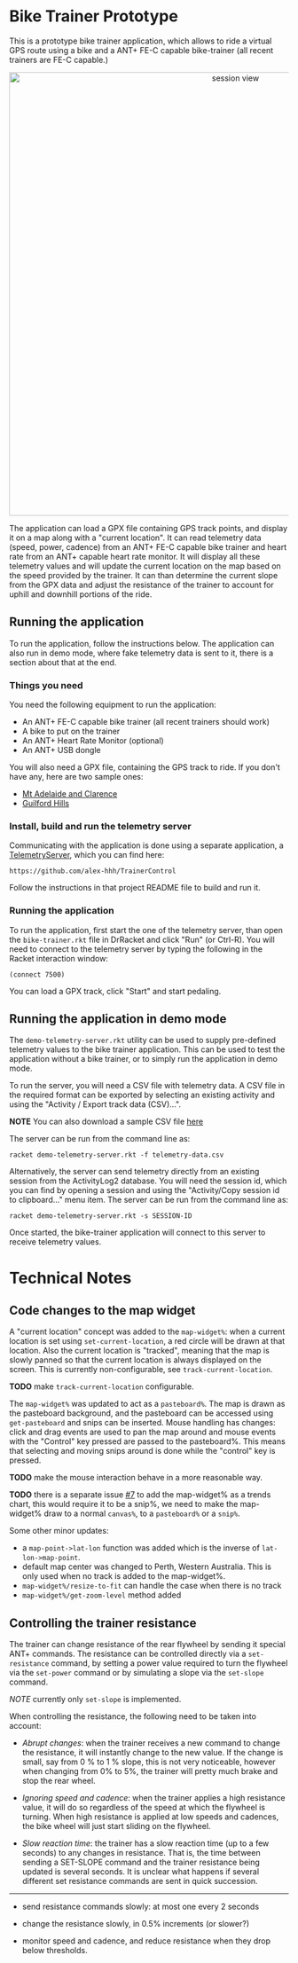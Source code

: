 # Bike Trainer Prototype

This is a prototype bike trainer application, which allows to ride a virtual
GPS route using a bike and a ANT+ FE-C capable bike-trainer (all recent
trainers are FE-C capable.)

<p align="center">
<img align="center" width="800" 
     alt="session view" 
     src="https://drive.google.com/uc?export=download&id=1bygxcA9U7Qzkx4YZfhY7AkW4F_NR-Tmy" />
</p>

The application can load a GPX file containing GPS track points, and display
it on a map along with a "current location".  It can read telemetry data
(speed, power, cadence) from an ANT+ FE-C capable bike trainer and heart rate
from an ANT+ capable heart rate monitor.  It will display all these telemetry
values and will update the current location on the map based on the speed
provided by the trainer.  It can than determine the current slope from the GPX
data and adjust the resistance of the trainer to account for uphill and
downhill portions of the ride.

## Running the application

To run the application, follow the instructions below.  The application can
also run in demo mode, where fake telemetry data is sent to it, there is a
section about that at the end.

### Things you need

You need the following equipment to run the application:

* An ANT+ FE-C capable bike trainer (all recent trainers should work)
* A bike to put on the trainer
* An ANT+ Heart Rate Monitor (optional)
* An ANT+ USB dongle

You will also need a GPX file, containing the GPS track to ride.  If you don't
have any, here are two sample ones:

* [Mt Adelaide and Clarence](https://drive.google.com/uc?export=download&id=1_EvQnSEBy6fcjYKqcENYJKf1wWaojWyZ)
* [Guilford Hills](https://drive.google.com/uc?export=download&id=1jlOLyG0MXTezoSwCdSGWDiaFO9MolRj8)

### Install, build and run the telemetry server

Communicating with the application is done using a separate application,
a [TelemetryServer](https://github.com/alex-hhh/TrainerControl), which you can
find here:

    https://github.com/alex-hhh/TrainerControl

Follow the instructions in that project README file to build and run it.

### Running the application

To run the application, first start the one of the telemetry server, than open
the `bike-trainer.rkt` file in DrRacket and click "Run" (or Ctrl-R).  You will
need to connect to the telemetry server by typing the following in the Racket
interaction window:

    (connect 7500)

You can load a GPX track, click "Start" and start pedaling.

## Running the application in demo mode

The `demo-telemetry-server.rkt` utility can be used to supply pre-defined
telemetry values to the bike trainer application.  This can be used to test
the application without a bike trainer, or to simply run the application in
demo mode.

To run the server, you will need a CSV file with telemetry data.  A CSV file
in the required format can be exported by selecting an existing activity and
using the "Activity / Export track data (CSV)...".

**NOTE** You can also download a sample CSV file
[here](https://drive.google.com/uc?export=download&id=1Zgzrj5IqER7Qf4AzrMc3i3gVa5ePqg_W)

The server can be run from the command line as:

    racket demo-telemetry-server.rkt -f telemetry-data.csv

Alternatively, the server can send telemetry directly from an existing session
from the ActivityLog2 database.  You will need the session id, which you can
find by opening a session and using the "Activity/Copy session id to
clipboard..." menu item.  The server can be run from the command line as:

    racket demo-telemetry-server.rkt -s SESSION-ID
    
Once started, the bike-trainer application will connect to this server to
receive telemetry values.

# Technical Notes

## Code changes to the map widget

A "current location" concept was added to the `map-widget%`: when a current
location is set using `set-current-location`, a red circle will be drawn at
that location.  Also the current location is "tracked", meaning that the map
is slowly panned so that the current location is always displayed on the
screen.  This is currently non-configurable, see `track-current-location`.

**TODO** make `track-current-location` configurable.

The `map-widget%` was updated to act as a `pasteboard%`.  The map is drawn as
the pasteboard background, and the pasteboard can be accessed using
`get-pasteboard` and snips can be inserted.  Mouse handling has changes: click
and drag events are used to pan the map around and mouse events with the
"Control" key pressed are passed to the pasteboard%.  This means that
selecting and moving snips around is done while the "control" key is pressed.

**TODO** make the mouse interaction behave in a more reasonable way.

**TODO** there is a separate issue
[#7](https://github.com/alex-hhh/ActivityLog2/issues/7) to add the map-widget%
as a trends chart, this would require it to be a snip%, we need to make the
map-widget% draw to a normal `canvas%`, to a `pasteboard%` or a `snip%`.

Some other minor updates:

* a `map-point->lat-lon` function was added which is the inverse of
  `lat-lon->map-point`.
* default map center was changed to Perth, Western Australia.  This is only
  used when no track is added to the map-widget%.
* `map-widget%/resize-to-fit` can handle the case when there is no track
* `map-widget%/get-zoom-level` method added

## Controlling the trainer resistance

The trainer can change resistance of the rear flywheel by sending it special
ANT+ commands.  The resistance can be controlled directly via a
`set-resistance` command, by setting a power value required to turn the
flywheel via the `set-power` command or by simulating a slope via the
`set-slope` command.

*NOTE* currently only `set-slope` is implemented.

When controlling the resistance, the following need to be taken into account:

* *Abrupt changes*: when the trainer receives a new command to change the
  resistance, it will instantly change to the new value.  If the change is
  small, say from 0 % to 1 % slope, this is not very noticeable, however when
  changing from 0% to 5%, the trainer will pretty much brake and stop the rear
  wheel.

* *Ignoring speed and cadence*: when the trainer applies a high resistance
  value, it will do so regardless of the speed at which the flywheel is
  turning.  When high resistance is applied at low speeds and cadences, the
  bike wheel will just start sliding on the flywheel.

* *Slow reaction time*: the trainer has a slow reaction time (up to a few
  seconds) to any changes in resistance.  That is, the time between sending a
  SET-SLOPE command and the trainer resistance being updated is several
  seconds.  It is unclear what happens if several different set resistance
  commands are sent in quick succession.

----

* send resistance commands slowly: at most one every 2 seconds

* change the resistance slowly, in 0.5% increments (or slower?)

* monitor speed and cadence, and reduce resistance when they drop below
  thresholds.
  
